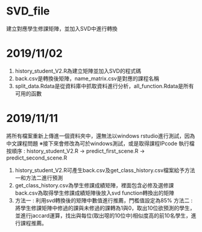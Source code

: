 # SVD_file
建立對應學生修課矩陣，並加入SVD中進行轉換
# 2019/11/02
1. history_student_V2.R為建立矩陣並加入SVD的程式碼
2. back.csv是轉換後矩陣，name_matrix.csv是對應的課程名稱
3. split_data.Rdata是從資料庫中抓取資料進行分析，all_function.Rdata是所有可用的函數
# 2019/11/11
將所有檔案重新上傳進一個資料夾中，還無法以windows rstudio進行測試，因為中文課程問題
※接下來會修改為可於windows測試，或是取得課程IPcode
執行檔按順序 : 
history_student_V2.R -> predict_first_scene.R -> predict_second_scene.R
1. history_student_V2.R可產生back.csv及get_class_history.csv檔案給予方法一和方法二進行預測
2. get_class_history.csv為學生修課成績矩陣，裡面包含必修及選修課 
   back.csv為取得學生修課成績矩陣後放入svd function轉換出的矩陣
3. 方法一 : 利用svd轉換後的矩陣中數值進行推薦，門檻值設定為85%
   方法二 : 將學生修課矩陣中修過的課與未修過的課轉為1與0，取出10位欲預測的學生，並進行jaccard運算，找出與每位(取出噁的10位中)相似度高的前10名學生，進行課程推薦。
   

